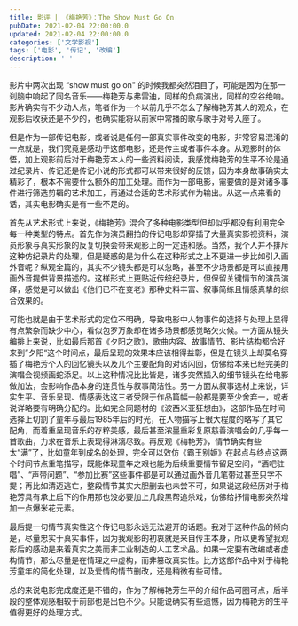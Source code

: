 ```yaml
---
title: 影评 | 《梅艳芳》：The Show Must Go On
pubDate: 2021-02-04 22:00:00.0
updated: 2021-02-04 22:00:00.0
categories: ['文学影视']
tags: ['电影', '传记', '改编']
description: ' '
---
```


影片中两次出现 “show must go on" 的时候我都突然泪目了，可能是因为在那一刹脑中响起了同名音乐——梅艳芳与弗雷迪，同样的负病演出，同样的空谷绝响。影片确实有不少动人点，笔者作为一个以前几乎不怎么了解梅艳芳其人的观众，在观影后收获还是不少的，也确实能将以前家中常播的歌与歌手对号入座了。

但是作为一部传记电影，或者说是任何一部真实事件改变的电影，非常容易混淆的一点就是，我们究竟是感动于这部电影，还是传主或者事件本身。从观影时的体悟，加上观影前后对于梅艳芳本人的一些资料阅读，我感觉梅艳芳的生平不论是通过纪录片、传记还是传记小说的形式都可以带来很好的反馈，因为本身故事确实太精彩了，根本不需要什么额外的加工处理。而作为一部电影，需要做的是对诸多事件进行筛选剪辑的艺术加工，再通过合适的艺术形式作为输出。从这一点来看的话，其实电影确实是有一些不足的。

首先从艺术形式上来说，《梅艳芳》混合了多种电影类型但却似乎都没有利用完全每一种类型的特点。首先作为演员翻拍的传记电影却穿插了大量真实影视资料，演员形象与真实形象的反复切换会带来观影上的一定违和感。当然，我个人并不排斥这种仿纪录片的处理，但是疑惑的是为什么在这种形式之上不更进一步比如引入画外音呢？纵观全篇的，其实不少镜头都是可以忽略，甚至不少场景都是可以直接用画外音提供背景描述的。这样形式上更贴近传统纪录片，但保留关键情节的演员演绎，感觉是可以做出《他们已不在变老》那种史料丰富、叙事简练且情感真挚的综合效果的。

可能也就是由于艺术形式的定位不明确，导致电影中人物事件的选择与处理上显得有点繁杂而缺少中心，看似包罗万象却在诸多场景都感觉略欠火候。一方面从镜头编排上来说，比如最后那首《夕阳之歌》，歌曲内容、故事情节、影片结构都恰好来到”夕阳“这个时间点，最后呈现的效果本应该相得益彰，但是在镜头上却莫名穿插了梅艳芳个人的回忆镜头以及几个主要配角的对话闪回，仿佛给本来已经完美的演唱会视频画蛇添足。以上这种情况比比皆是，诸多突然插入的细节镜头在给电影做加法，会影响作品本身的连贯性与叙事简洁性。另一方面从叙事选材上来说，详实生平、音乐呈现、情感表达这三者受限于作品篇幅一般都是要至少舍弃一，或者说详略要有明确分配的。比如完全同题材的《波西米亚狂想曲》，这部作品在时间选择上切割了童年与最后1985年后的时光，在人物描写上很大程度的略写了其它配角，而着重呈现音乐的存粹美感，最后甚至浓墨重彩复原慈善演唱会的几乎每一首歌曲，力求在音乐上表现得淋漓尽致。再反观《梅艳芳》，情节确实有些太“满”了，比如童年到成名的处理，完全可以效仿《霸王别姬》在起点与终点这两个时间节点重笔描写，既能体现童年之艰也能为后续重要情节留足空间，“酒吧驻唱”、“声带问题”、“参加比赛”这些事件都是可以通过画外音几笔带过甚至只字不提；再比如清迈逃亡，整段情节其实大胆删去也未尝不可，如果说这段经历对于梅艳芳具有承上启下的作用那也没必要加上几段黑帮追杀戏，仿佛给抒情电影突然增加一点爆米花元素。

最后提一句情节真实性这个传记电影永远无法避开的话题。我对于这种作品的倾向是，尽量忠实于真实事件，因为我观影的初衷就是来自传主本身，所以更希望我观影后的感动是来着真实之美而非工业制造的人工艺术品。如果一定要有改编或者虚构情节，那么尽量是在情理之中虚构，而非篡改真实性。比方这部作品中对于梅艳芳童年的简化处理，以及爱情的情节删改，还是稍微有些可惜。

总的来说电影完成度还是不错的，作为了解梅艳芳生平的介绍作品可圈可点，后半段的整体观感相较于前部也是出色不少。只能说确实有些遗憾，因为梅艳芳的生平值得更好的处理方式。
